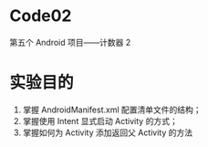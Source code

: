 # Code02
第五个 Android 项目——计数器 2

# 实验目的
1. 掌握 AndroidManifest.xml 配置清单⽂件的结构；
2. 掌握使⽤ Intent 显式启动 Activity 的⽅式；
3. 掌握如何为 Activity 添加返回⽗ Activity 的⽅法
